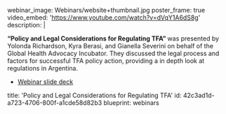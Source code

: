 webinar_image: Webinars/website+thumbnail.jpg
poster_frame: true
video_embed: 'https://www.youtube.com/watch?v=dVqY1A6dS8g'
description: |
  <p><strong>“Policy and Legal Considerations for Regulating TFA” </strong>was presented by Yolonda Richardson, Kyra Berasi, and Gianella Severini on behalf of the Global Health Advocacy Incubator. They discussed the legal process and factors for successful TFA policy action, providing a in depth look at regulations in Argentina.
  </p>
  <ul>
  	<li><a href="https://drive.google.com/open?id=1ENGmo-RVaaUUOdh3PuDD2w9YrmVC2130" target="_blank">Webinar slide deck</a></li>
  </ul>
title: 'Policy and Legal Considerations for Regulating TFA'
id: 42c3ad1d-a723-4706-800f-a1cde58d82b3
blueprint: webinars
